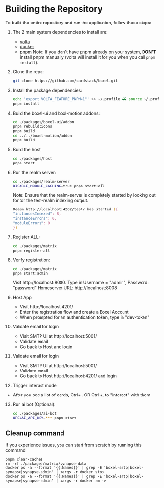 # Building the Repository

To build the entire repository and run the application, follow these steps:

1. The 2 main system dependencies to install are:

   - [volta](https://docs.volta.sh/guide/getting-started)
   - [docker](https://docs.docker.com/get-docker/)
   - [pnpm](https://docs.volta.sh/advanced/pnpm) Note: If you don't have pnpm already on your system, **DON'T** install pnpm manually (volta will install it for you when you call `pnpm install`).

2. Clone the repo:

   ```zsh
   git clone https://github.com/cardstack/boxel.git
   ```

3. Install the package dependencies:

   ```zsh
   echo 'export VOLTA_FEATURE_PNPM=1"' >> ~/.profile && source ~/.profile
   pnpm install
   ```

4. Build the boxel-ui and boxl-motion addons:

   ```zsh
   cd ./packages/boxel-ui/addon
   pnpm rebuild:icons
   pnpm build
   cd ../../boxel-motion/addon
   pnpm build
   ```

5. Build the host:

   ```zsh
   cd ./packages/host
   pnpm start
   ```

6. Run the realm server:

   ```zsh
   cd ./packages/realm-server
   DISABLE_MODULE_CACHING=true pnpm start:all
   ```

   Note: Ensure that the realm-server is completely started by looking out for tor the test-realm indexing output.

   ```zsh
   Realm http://localhost:4202/test/ has started ({
   "instancesIndexed": 8,
   "instanceErrors": 0,
   "moduleErrors": 0
   })
   ```

7. Register ALL:

   ```zsh
   cd ./packages/matrix
   pnpm register-all
   ```

8. Verify registration:

   ```zsh
   cd ./packages/matrix
   pnpm start:admin
   ```

   Visit http://localhost:8080. Type in Username = "admin", Password: "password" Homeserver URL: http://localhost:8008

9. Host App
	- Visit http://localhost:4201/
	-  Enter the registration flow and create a Boxel Account
	- When prompted for an authentication token, type in "dev-token"

10. Validate email for login
	- Visit SMTP UI at http://localhost:5001/
	- Validate email
	- Go back to Host and login

11. Validate email for login
	- Visit SMTP UI at http://localhost:5001/
	- Validate email
	- Go back to Host http://localhost:4201/ and login 

12. Trigger interact mode
   - After you see a list of cards, Ctrl+ . OR Ctrl +, to "interact" with them 

13. Run ai bot (Optional):

    ```zsh
    cd ./packages/ai-bot
    OPENAI_API_KEY=*** pnpm start
    ```

## Cleanup command

If you experience issues, you can start from scratch by running this command

```
pnpm clear-caches
rm -rf ./packages/matrix/synapse-data
docker ps -a --format '{{.Names}}' | grep -E 'boxel-smtp|boxel-synapse|synapse-admin' | xargs -r docker stop
docker ps -a --format '{{.Names}}' | grep -E 'boxel-smtp|boxel-synapse|synapse-admin' | xargs -r docker rm -v
```
